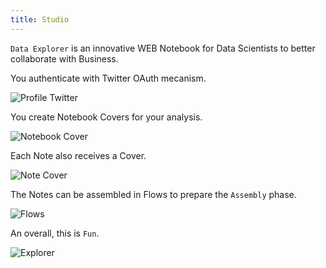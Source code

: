 ```yaml
---
title: Studio
---
```


`Data Explorer` is an innovative WEB Notebook for Data Scientists to better collaborate with Business.

You authenticate with Twitter OAuth mecanism.

![Profile Twitter](/images/datalayer/profile-twitter.png "Profile Twitter")

You create Notebook Covers for your analysis.

![Notebook Cover](/images/datalayer/notebook-cover.png "Notebook Cover")

Each Note also receives a Cover.

![Note Cover](/images/datalayer/note-cover.png "Notebook Cover")

The Notes can be assembled in Flows to prepare the `Assembly` phase.

![Flows](/images/datalayer/flows.png "Flows")

An overall, this is `Fun`.

![Explorer](/images/datalayer/explorer.svg "Explorer")
